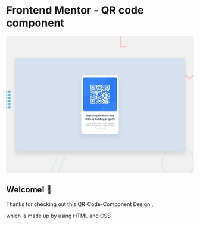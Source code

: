 # Frontend Mentor - QR code component

![Design preview for the QR code component coding challenge](desktop-preview.jpg)

## Welcome! 👋

Thanks for checking out this QR-Code-Component Design ,

which is made up by using HTML and CSS


